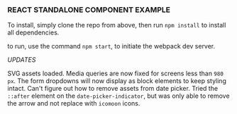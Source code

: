 ### REACT STANDALONE COMPONENT EXAMPLE


To install, simply clone the repo from above, then run `npm install` to install all dependencies.

to run, use the command `npm start`, to initiate the webpack dev server.

*UPDATES*

SVG assets loaded. Media queries are now fixed for screens less than `980 px`. The form dropdowns will now display as block elements to keep styling intact.
Can't figure out how to remove assets from date picker. Tried the `::after` element on the `date-picker-indicator`, but was only able to remove the arrow and not replace with `icomoon` icons.







